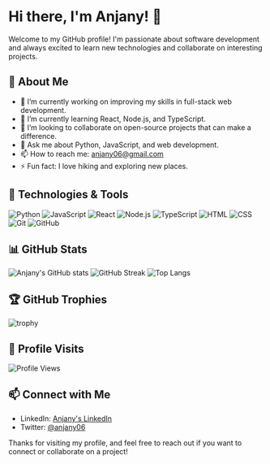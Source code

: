 # Hi there, I'm Anjany! 👋

Welcome to my GitHub profile! I'm passionate about software development and always excited to learn new technologies and collaborate on interesting projects.

## 🚀 About Me

- 🔭 I’m currently working on improving my skills in full-stack web development.
- 🌱 I’m currently learning React, Node.js, and TypeScript.
- 👯 I’m looking to collaborate on open-source projects that can make a difference.
- 💬 Ask me about Python, JavaScript, and web development.
- 📫 How to reach me: [anjany06@gmail.com](mailto:anjany06@gmail.com)
- ⚡ Fun fact: I love hiking and exploring new places.

## 🔧 Technologies & Tools

![Python](https://img.shields.io/badge/-Python-333333?style=flat&logo=python)
![JavaScript](https://img.shields.io/badge/-JavaScript-333333?style=flat&logo=javascript)
![React](https://img.shields.io/badge/-React-333333?style=flat&logo=react)
![Node.js](https://img.shields.io/badge/-Node.js-333333?style=flat&logo=node.js)
![TypeScript](https://img.shields.io/badge/-TypeScript-333333?style=flat&logo=typescript)
![HTML](https://img.shields.io/badge/-HTML-333333?style=flat&logo=html5)
![CSS](https://img.shields.io/badge/-CSS-333333?style=flat&logo=css3)
![Git](https://img.shields.io/badge/-Git-333333?style=flat&logo=git)
![GitHub](https://img.shields.io/badge/-GitHub-333333?style=flat&logo=github)

## 📊 GitHub Stats

![Anjany's GitHub stats](https://github-readme-stats.vercel.app/api?username=anjany06&show_icons=true&theme=radical)
![GitHub Streak](https://github-readme-streak-stats.herokuapp.com/?user=anjany06&theme=radical)
![Top Langs](https://github-readme-stats.vercel.app/api/top-langs/?username=anjany06&layout=compact&theme=radical)

## 🏆 GitHub Trophies

![trophy](https://github-profile-trophy.vercel.app/?username=anjany06&theme=radical&no-bg=true)

## 🏅 Profile Visits

![Profile Views](https://komarev.com/ghpvc/?username=anjany06&color=blue)


## 📫 Connect with Me

- LinkedIn: [Anjany's LinkedIn](https://www.linkedin.com/in/anjany06)
- Twitter: [@anjany06](https://twitter.com/anjany06)

Thanks for visiting my profile, and feel free to reach out if you want to connect or collaborate on a project!
